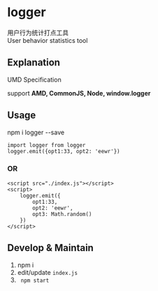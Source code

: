 # logger

用户行为统计打点工具    
User behavior statistics tool

## Explanation

UMD Specification

support __AMD, CommonJS, Node, window.logger__

## Usage

  npm i logger --save

``` 
import logger from logger
logger.emit({opt1:33, opt2: 'eewr'})
```

### OR

```
<script src="./index.js"></script>
<script>
    logger.emit({
        opt1:33,
        opt2: 'eewr',
        opt3: Math.random()
    })
</script>
```

## Develop & Maintain

1. npm i
1. edit/update ```index.js```
1. ``` npm start```
